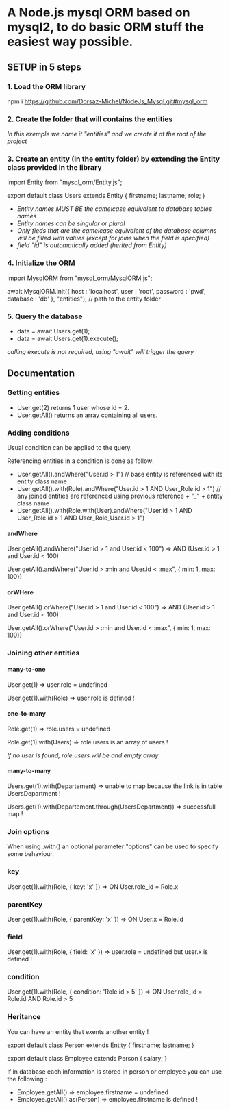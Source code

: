 # A Node.js mysql ORM based on mysql2, to do basic ORM stuff the easiest way possible.

## SETUP in 5 steps

### 1. Load the ORM library
npm i https://github.com/Dorsaz-Michel/NodeJs_Mysql.git#mysql_orm

### 2. Create the folder that will contains the entities
_In this exemple we name it "entities" and we create it at the root of the project_

### 3. Create an entity (in the entity folder) by extending the Entity class provided in the library
import Entity from "mysql_orm/Entity.js";

export default class Users extends Entity {
    firstname;
    lastname;
    role;
}

- _Entity names MUST BE the camelcase equivalent to database tables names_
- _Entity names can be singular or plural_
- _Only fieds that are the camelcase equivalent of the database columns will be filled with values (except for joins when the field is specified)_
- _field "id" is automatically added (herited from Entity)_

### 4. Initialize the ORM
import MysqlORM from "mysql_orm/MysqlORM.js";

await MysqlORM.init({
        host     : 'localhost',
        user     : 'root',
        password : 'pwd',
        database : 'db'
        }, "entities"); // path to the entity folder


### 5. Query the database
- data = await Users.get(1);
- data = await Users.get(1).execute();

_calling execute is not required, using "await" will trigger the query_

## Documentation

### Getting entities
- User.get(2) returns 1 user whose id = 2.
- User.getAll() returns an array containing all users.

### Adding conditions
Usual condition can be applied to the query.

Referencing entities in a condition is done as follow:
- User.getAll().andWhere("User.id > 1") // base entity is referenced with its entity class name 
- User.getAll().with(Role).andWhere("User.id > 1 AND User_Role.id > 1") // any joined entities are referenced using previous reference + "_" + entity class name
- User.getAll().with(Role.with(User).andWhere("User.id > 1 AND User_Role.id > 1 AND User_Role_User.id > 1")

#### andWhere
User.getAll().andWhere("User.id > 1 and User.id < 100") => AND (User.id > 1 and User.id < 100)

User.getAll().andWhere("User.id > :min and User.id < :max", { min: 1, max: 100})


#### orWHere
User.getAll().orWhere("User.id > 1 and User.id < 100") => AND (User.id > 1 and User.id < 100)

User.getAll().orWhere("User.id > :min and User.id < :max", { min: 1, max: 100})

### Joining other entities

#### many-to-one
User.get(1) => user.role = undefined

User.get(1).with(Role) =>  user.role is defined !

#### one-to-many
Role.get(1) => role.users = undefined

Role.get(1).with(Users) => role.users is an array of users !

_If no user is found, role.users will be and empty array_

#### many-to-many
Users.get(1).with(Departement) => unable to map because the link is in table UsersDepartment !

Users.get(1).with(Departement.through(UsersDepartment)) => successfull map !

### Join options
When using .with() an optional parameter "options" can be used to specify some behaviour.

### key
User.get(1).with(Role, { key: 'x' }) => ON User.role_id = Role.x

### parentKey
User.get(1).with(Role, { parentKey: 'x' }) => ON User.x = Role.id

### field
User.get(1).with(Role, { field: 'x' }) => user.role = undefined but user.x is defined !

### condition
User.get(1).with(Role, { condition: 'Role.id > 5' }) => ON User.role_id = Role.id AND Role.id > 5

### Heritance
You can have an entity that exents another entity !

export default class Person extends Entity {
    firstname;
    lastname;
}

export default class Employee extends Person {
    salary;
}

If in database each information is stored in person or employee you can use the following :

- Employee.getAll() => employee.firstname = undefined
- Employee.getAll().as(Person) => employee.firstname is defined !



